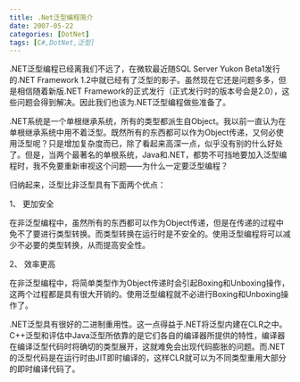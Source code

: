```yaml
---
title: .Net泛型编程简介
date: 2007-05-22
categories: [DotNet]
tags: [C#,DotNet,泛型]
---
```


.NET泛型编程已经离我们不远了，在微软最近随SQL Server Yukon Beta1发行的.NET Framework 1.2中就已经有了泛型的影子。虽然现在它还是问题多多，但是相信随着新版.NET Framework的正式发行（正式发行时的版本号会是2.0），这些问题会得到解决。因此我们也该为.NET泛型编程做些准备了。
<!--more-->

.NET系统是一个单根继承系统，所有的类型都派生自Object。我以前一直认为在单根继承系统中用不着泛型。既然所有的东西都可以作为Object传递，又何必使用泛型呢？只是增加复杂度而已，除了看起来高深一点，似乎没有别的什么好处了。但是，当两个最著名的单根系统，Java和.NET，都势不可挡地要加入泛型编程时，我不免要重新审视这个问题——为什么一定要泛型编程？

归纳起来，泛型比非泛型具有下面两个优点：

1、 更加安全

在非泛型编程中，虽然所有的东西都可以作为Object传递，但是在传递的过程中免不了要进行类型转换。而类型转换在运行时是不安全的。使用泛型编程将可以减少不必要的类型转换，从而提高安全性。

2、 效率更高

在非泛型编程中，将简单类型作为Object传递时会引起Boxing和Unboxing操作，这两个过程都是具有很大开销的。使用泛型编程就不必进行Boxing和Unboxing操作了。

.NET泛型具有很好的二进制重用性。这一点得益于.NET将泛型内建在CLR之中。C++泛型和评估中Java泛型所依靠的是它们各自的编译器所提供的特性，编译器在编译泛型代码时将确切的类型展开，这就难免会出现代码膨胀的问题。而.NET的泛型代码是在运行时由JIT即时编译的，这样CLR就可以为不同类型重用大部分的即时编译代码了。

